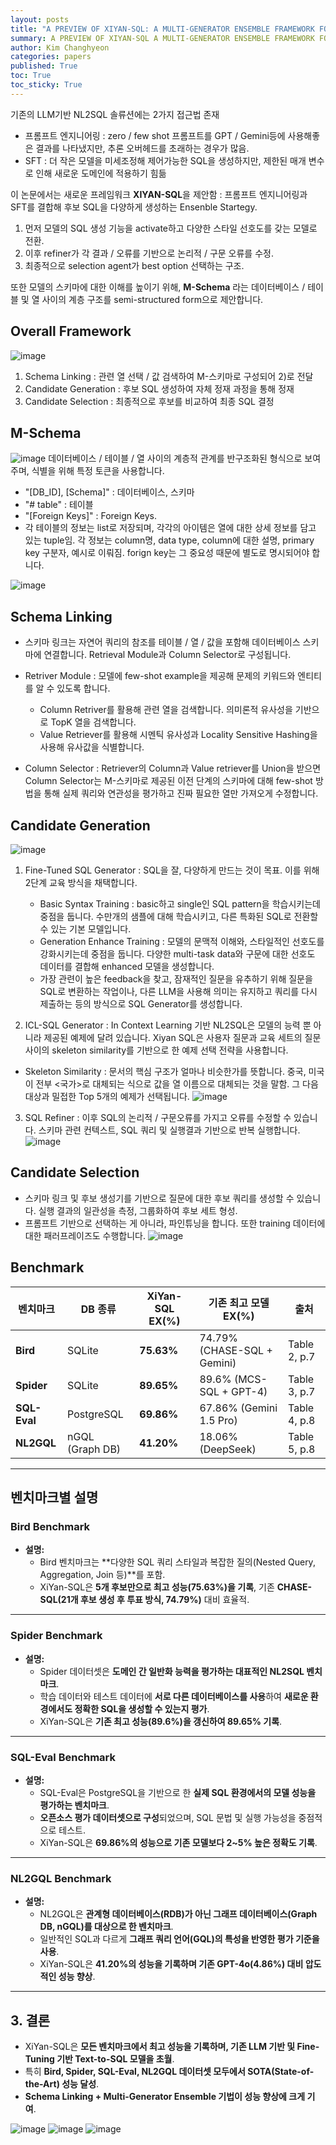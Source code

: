 ```yaml
---
layout: posts
title: "A PREVIEW OF XIYAN-SQL: A MULTI-GENERATOR ENSEMBLE FRAMEWORK FOR TEXT-TO-SQL 리뷰"
summary: A PREVIEW OF XIYAN-SQL A MULTI-GENERATOR ENSEMBLE FRAMEWORK FOR TEXT-TO-SQL 리뷰
author: Kim Changhyeon
categories: papers
published: True
toc: True
toc_sticky: True
---
```


기존의 LLM기반 NL2SQL 솔류션에는 2가지 접근법 존재
  - 프롬프트 엔지니어링 : zero / few shot 프롬프트를 GPT / Gemini등에 사용해좋은 결과를 나타냈지만, 추론 오버헤드를 초래하는 경우가 많음.
  - SFT : 더 작은 모델을 미세조정해 제어가능한 SQL을 생성하지만, 제한된 매개 변수로 인해 새로운 도메인에 적용하기 힘듦

 이 논문에서는 새로운 프레임워크 **XIYAN-SQL**을 제안함 : 프롬프트 엔지니어링과 SFT를 결합해 후보 SQL을 다양하게 생성하는 Ensenble Startegy. 

 1. 먼저 모델의 SQL 생성 기능을 activate하고 다양한 스타일 선호도를 갖는 모델로 전환.
 2. 이후 refiner가 각 결과 / 오류를 기반으로 논리적 / 구문 오류를 수정.
 3. 최종적으로 selection agent가 best option 선택하는 구조.

 또한 모델의 스키마에 대한 이해를 높이기 위해, **M-Schema** 라는 데이터베이스 / 테이블 및 열 사이의 계층 구조를 semi-structured form으로 제안합니다.

## Overall Framework
![image](https://github.com/user-attachments/assets/0fe8c296-984e-4091-b5d9-2867becd06f6)
1. Schema Linking : 관련 열 선택 / 값 검색하여 M-스키마로 구성되어 2)로 전달
2. Candidate Generation :  후보 SQL 생성하여 자체 정재 과정을 통해 정재
3. Candidate Selection : 최종적으로 후보를 비교하여 최종 SQL 결정

## M-Schema
![image](https://github.com/user-attachments/assets/1f17031e-23b2-4a57-b441-1a70b33b5833)
데이터베이스 / 테이블 / 열 사이의 계층적 관계를 반구조화된 형식으로 보여주며, 식별을 위해 특정 토큰을 사용합니다.
- "[DB_ID], [Schema]" : 데이터베이스, 스키마
- "# table" : 테이블
- "[Foreign Keys]" : Foreign Keys.
- 각 테이블의 정보는 list로 저장되며, 각각의 아이템은 열에 대한 상세 정보를 담고 있는 tuple임. 각 정보는 column명, data type, column에 대한 설명, primary key 구분자, 예시로 이뤄짐. forign key는 그 중요성 때문에 별도로 명시되어야 합니다.
  
![image](https://github.com/user-attachments/assets/71dd6a7b-6d85-4905-9285-64e184a72c48)

## Schema Linking
- 스키마 링크는 자연어 쿼리의 참조를 테이블 / 열 / 값을 포함해 데이터베이스 스키마에 연결합니다. Retrieval Module과 Column Selector로 구성됩니다.
- Retriver Module : 모델에 few-shot example을 제공해 문제의 키워드와 엔티티를 알 수 있도록 합니다.
    - Column Retriver를 활용해 관련 열을 검색합니다. 의미론적 유사성을 기반으로 TopK 열을 검색합니다.
    - Value Retriever를 활용해 시멘틱 유사성과 Locality Sensitive Hashing을 사용해 유사값을 식별합니다.
      
- Column Selector : Retriever의 Column과 Value retriever를 Union을 받으면 Column Selector는 M-스키마로 제공된 이전 단계의 스키마에 대해 few-shot 방법을 통해 실제 쿼리와 연관성을 평가하고 진짜 필요한 열만 가져오게 수정합니다.

## Candidate Generation 
![image](https://github.com/user-attachments/assets/40fcc374-8984-4eef-8478-6c6163021cc0)
1. Fine-Tuned SQL Generator : SQL을 잘, 다양하게 만드는 것이 목표. 이를 위해 2단계 교육 방식을 채택합니다.
    - Basic Syntax Training : basic하고 single인 SQL pattern을 학습시키는데 중점을 둡니다. 수만개의 샘플에 대해 학습시키고, 다른 특화된 SQL로 전환할 수 있는 기본 모델입니다.
    - Generation Enhance Training : 모델의 문맥적 이해와, 스타일적인 선호도를 강화시키는데 중점을 둡니다. 다양한 multi-task data와 구문에 대한 선호도 데이터를 결합해 enhanced 모델을 생성합니다.
    - 가장 관련이 높은 feedback을 찾고, 잠재적인 질문을 유추하기 위해 질문을 SQL로 변환하는 작업이나, 다른 LLM을 사용해 의미는 유지하고 쿼리를 다시 제출하는 등의 방식으로 SQL Generator를 생성합니다.

2. ICL-SQL Generator : In Context Learning 기반 NL2SQL은 모델의 능력 뿐 아니라 제공된 예제에 달려 있습니다. Xiyan SQL은 사용자 질문과 교육 세트의 질문 사이의 skeleton similarity를 기반으로 한 예제 선택 전략을 사용합니다.
  - Skeleton Similarity : 문서의 핵심 구조가 얼마나 비슷한가를 뜻합니다. 중국, 미국이 전부 <국가>로 대체되는 식으로 값을 열 이름으로 대체되는 것을 말함. 그 다음 대상과 밀접한 Top 5개의 예제가 선택됩니다.
    ![image](https://github.com/user-attachments/assets/d779d7d3-3d02-43a7-bdac-70731e74366c)


3. SQL Refiner : 이후 SQL의 논리적 / 구문오류를 가지고 오류를 수정할 수 있습니다. 스키마 관련 컨텍스트, SQL 쿼리 및 실행결과 기반으로 반복 실행합니다.
![image](https://github.com/user-attachments/assets/01556bd8-9338-4b18-9702-9ac128f73fc4)


## Candidate Selection
- 스키마 링크 및 후보 생성기를 기반으로 질문에 대한 후보 쿼리를 생성할 수 있습니다. 실행 결과의 일관성을 측정, 그룹화하여 후보 세트 형성.
- 프롬프트 기반으로 선택하는 게 아니라, 파인튜닝을 합니다. 또한 training 데이터에 대한 패러프레이즈도 수행합니다.
![image](https://github.com/user-attachments/assets/28763e5c-7766-4765-8a46-3903c5844a42)

## Benchmark

| **벤치마크** | **DB 종류** | **XiYan-SQL EX(%)** | **기존 최고 모델 EX(%)** | **출처** |
|-------------|-----------|------------------|------------------|--------|
| **Bird** | SQLite | **75.63%** | 74.79% (CHASE-SQL + Gemini) | Table 2, p.7 |
| **Spider** | SQLite | **89.65%** | 89.6% (MCS-SQL + GPT-4) | Table 3, p.7 |
| **SQL-Eval** | PostgreSQL | **69.86%** | 67.86% (Gemini 1.5 Pro) | Table 4, p.8 |
| **NL2GQL** | nGQL (Graph DB) | **41.20%** | 18.06% (DeepSeek) | Table 5, p.8 |

---

## 벤치마크별 설명

### Bird Benchmark
- **설명:**  
  - Bird 벤치마크는 **다양한 SQL 쿼리 스타일과 복잡한 질의(Nested Query, Aggregation, Join 등)**를 포함.
  - XiYan-SQL은 **5개 후보만으로 최고 성능(75.63%)을 기록**, 기존 **CHASE-SQL(21개 후보 생성 후 투표 방식, 74.79%)** 대비 효율적.
---

###  Spider Benchmark
- **설명:**  
  - Spider 데이터셋은 **도메인 간 일반화 능력을 평가하는 대표적인 NL2SQL 벤치마크**.
  - 학습 데이터와 테스트 데이터에 **서로 다른 데이터베이스를 사용**하여 **새로운 환경에서도 정확한 SQL을 생성할 수 있는지 평가**.
  - XiYan-SQL은 **기존 최고 성능(89.6%)을 갱신하여 89.65% 기록**.
---

### SQL-Eval Benchmark
- **설명:**  
  - SQL-Eval은 PostgreSQL을 기반으로 한 **실제 SQL 환경에서의 모델 성능을 평가하는 벤치마크**.
  - **오픈소스 평가 데이터셋으로 구성**되었으며, SQL 문법 및 실행 가능성을 중점적으로 테스트.
  - XiYan-SQL은 **69.86%의 성능으로 기존 모델보다 2~5% 높은 정확도 기록**.

---

### NL2GQL Benchmark
- **설명:**  
  - NL2GQL은 **관계형 데이터베이스(RDB)가 아닌 그래프 데이터베이스(Graph DB, nGQL)를 대상으로 한 벤치마크**.
  - 일반적인 SQL과 다르게 **그래프 쿼리 언어(GQL)의 특성을 반영한 평가 기준을 사용**.
  - XiYan-SQL은 **41.20%의 성능을 기록하며 기존 GPT-4o(4.86%) 대비 압도적인 성능 향상**.

---

## **3. 결론**
- XiYan-SQL은 **모든 벤치마크에서 최고 성능을 기록하며, 기존 LLM 기반 및 Fine-Tuning 기반 Text-to-SQL 모델을 초월**.
- 특히 **Bird, Spider, SQL-Eval, NL2GQL 데이터셋 모두에서 SOTA(State-of-the-Art) 성능 달성**.
- **Schema Linking + Multi-Generator Ensemble 기법이 성능 향상에 크게 기여**.

![image](https://github.com/user-attachments/assets/4d5c4f93-83c7-4c04-b43b-8907027d9eb2)
![image](https://github.com/user-attachments/assets/95d8ec40-b9af-4ca3-b381-a097b2b4adff)
![image](https://github.com/user-attachments/assets/12fe5af1-070a-4e7d-b397-01f9c59f9eff)
